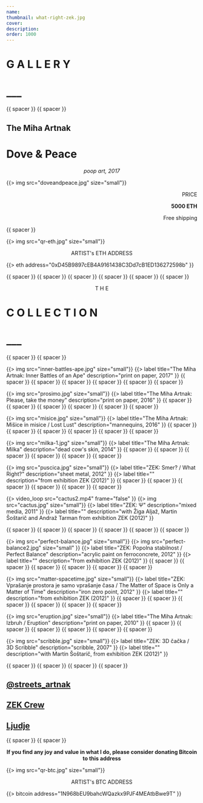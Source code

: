 ```yaml
---
name:
thumbnail: what-right-zek.jpg
cover:
description:
order: 1000
---
```


# G A L L E R Y

# ___

{{ spacer }} {{ spacer }} 

## The Miha Artnak

# Dove & Peace

<p style="text-align: center;">
<i>poop art, 2017</i>
</p>

{{> img src="doveandpeace.jpg" size="small"}}

<p style="text-align: right;">
PRICE 
</p>

<p style="text-align: right;">
<b> 5000 ETH</b>
</p>

<p style="text-align: right;">
Free shipping
</p>

{{ spacer }}

{{> img src="qr-eth.jpg" size="small"}}

<p style="text-align: center;">
ARTIST's ETH ADDRESS 
</p>

<p style="text-align: center;">
</p>

{{> eth address="0xD45B9897cEB4A9161438C3Dd7cB1ED136272598b" }}

{{ spacer }} {{ spacer }} {{ spacer }} {{ spacer }} {{ spacer }} {{ spacer }} 


<p style="text-align: center;">
T H E 
</p>

# C O L L E C T I O N

# ___

{{ spacer }} {{ spacer }} 

{{> img src="inner-battles-ape.jpg" size="small"}}
{{> label title="The Miha Artnak: Inner Battles of an Ape" description="print on paper, 2017" }}
{{ spacer }} {{ spacer }} {{ spacer }} {{ spacer }} {{ spacer }} {{ spacer }}

{{> img src="prosimo.jpg" size="small"}}
{{> label title="The Miha Artnak: Please, take the money" description="print on paper, 2016" }}
{{ spacer }} {{ spacer }} {{ spacer }} {{ spacer }} {{ spacer }} {{ spacer }}

{{> img src="misice.jpg" size="small"}}
{{> label title="The Miha Artnak: Mišice in misice / Lost Lust" description="mannequins, 2016" }}
{{ spacer }} {{ spacer }} {{ spacer }} {{ spacer }} {{ spacer }} {{ spacer }}

{{> img src="milka-1.jpg" size="small"}}
{{> label title="The Miha Artnak: Milka" description="dead cow's skin, 2014" }}
{{ spacer }} {{ spacer }} {{ spacer }} {{ spacer }} {{ spacer }} {{ spacer }}

{{> img src="puscica.jpg" size="small"}}
{{> label title="ZEK: Smer? / What Right?" description="sheet metal, 2012" }}
{{> label title="" description="from exhibition ZEK (2012)" }}
{{ spacer }} {{ spacer }} {{ spacer }} {{ spacer }} {{ spacer }} {{ spacer }}

{{> video_loop src="cactus2.mp4" frame="false" }}
{{> img src="cactus.jpg" size="small"}}
{{> label title="ZEK: Ψ" description="mixed media, 2011" }}
{{> label title="" description="with Žiga Aljaž, Martin Šoštarič and Andraž Tarman from exhibition ZEK (2012)" }}

{{ spacer }} {{ spacer }} {{ spacer }} {{ spacer }} {{ spacer }} {{ spacer }}

{{> img src="perfect-balance.jpg" size="small"}}
{{> img src="perfect-balance2.jpg" size="small" }}
{{> label title="ZEK: Popolna stabilnost / Perfect Balance" description="acrylic paint on ferroconcrete, 2012" }}
{{> label title="" description="from exhibition ZEK (2012)" }}
{{ spacer }} {{ spacer }} {{ spacer }} {{ spacer }} {{ spacer }} {{ spacer }}

{{> img src="matter-spacetime.jpg" size="small"}}
{{> label title="ZEK: Vprašanje prostora je samo vprašanje časa / The Matter of Space is Only a Matter of Time" description="iron zero point, 2012" }}
{{> label title="" description="from exhibition ZEK (2012)" }}
{{ spacer }} {{ spacer }} {{ spacer }} {{ spacer }} {{ spacer }} {{ spacer }}

{{> img src="eruption.jpg" size="small"}}
{{> label title="The Miha Artnak: Izbruh / Eruption" description="print on paper, 2010" }}
{{ spacer }} {{ spacer }} {{ spacer }} {{ spacer }} {{ spacer }} {{ spacer }}

{{> img src="scribble.jpg" size="small"}}
{{> label title="ZEK: 3D čačka / 3D Scribble" description="scribble, 2007" }}
{{> label title="" description="with Martin Šoštarič, from exhibition ZEK (2012)" }}


{{ spacer }} {{ spacer }} {{ spacer }} {{ spacer }} 

## [@streets_artnak](www.instagram.com/streets_artnak)

## [ZEK Crew](www.zek.crew.com)

## [Ljudje](www.people.ooo)

{{ spacer }} {{ spacer }} 

<p style='text-align: center; font-weight: bold;'>If you find any joy and value in what I do, please consider donating Bitcoin to this address </p>
  
{{> img src="qr-btc.jpg" size="small"}}

<p style="text-align: center;">
ARTIST's BTC ADDRESS 
</p>
<p style="text-align: center;">
</p> 

{{> bitcoin address="1N968bEU9bahcWQazkx9PJF4MEAtbBwe9T" }}




